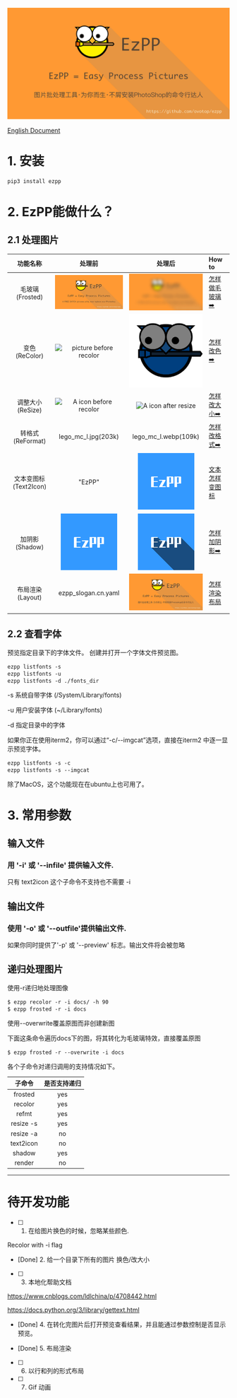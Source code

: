 
![](docs/ezpp_slogan.cn.png)

[English Document](README.md)

# 1. 安装

```bash
pip3 install ezpp
```

# 2. EzPP能做什么？

## 2.1 处理图片
功能名称|处理前|处理后|How to
:---:|:---:|:---:|:---
毛玻璃(Frosted)|![A icon before frosted]( docs/ezpp_slogan_256x128.png)|![A icon after defult frosted](docs/ezpp_slogan_256x128_frosted.png)|[怎样做毛玻璃➡️](docs/subcmd_04_frosted.md)
变色(ReColor)|![picture before recolor](docs/logo_256x256.png)|![picture after recolor](docs/logo_blue_hsv_v(-0.5).png)|[怎样改色➡️](docs/subcmd_01_recolor.md)
调整大小(ReSize)|![A icon before recolor](docs/logo_256x256.png)|![A icon after resize](docs/logo_64.png)|[怎样改大小➡️](docs/subcmd_02_resize.cn.md)
转格式(ReFormat)|lego_mc_l.jpg(203k)|lego_mc_l.webp(109k)|[怎样改格式➡️](docs/subcmd_03_reformat.cn.md)
文本变图标(Text2Icon)| "EzPP"|![Simplest call of text2icon](docs/ezpp_t_128.png)|[文本怎样变图标](docs/subcmd_05_text2icon.cn.md)
加阴影(Shadow)|![A clean background icon](docs/ezpp_t_128.png)|![Shadow added on clean background](docs/ezpp_t_128_shadow.png)|[怎样加阴影➡️](docs/subcmd_06_shadow.cn.md)
布局渲染(Layout)|ezpp_slogan.cn.yaml|![slogan](docs/ezpp_slogan.cn_256x128.png)|[怎样渲染布局](examples/render/examples_render.cn.md)

## 2.2 查看字体
预览指定目录下的字体文件。
创建并打开一个字体文件预览图。

```shell
ezpp listfonts -s
ezpp listfonts -u
ezpp listfonts -d ./fonts_dir
```
-s  系统自带字体 (/System/Library/fonts) 

-u  用户安装字体 (~/Library/fonts)

-d  指定目录中的字体

如果你正在使用iterm2，你可以通过“-c/--imgcat”选项，直接在iterm2 中逐一显示预览字体。

```shell
ezpp listfonts -s -c
ezpp listfonts -s --imgcat 
```
除了MacOS，这个功能现在在ubuntu上也可用了。
# 3. 常用参数

## 输入文件
### 用 '-i' 或 '--infile' 提供输入文件.

只有 text2icon 这个子命令不支持也不需要 -i

## 输出文件
### 使用 '-o' 或 '--outfile'提供输出文件.
                            
如果你同时提供了'-p' 或 '--preview' 标志。输出文件将会被忽略


## 递归处理图片

使用-r递归地处理图像

```text
$ ezpp recolor -r -i docs/ -h 90
$ ezpp frosted -r -i docs
```

使用--overwrite覆盖原图而非创建新图

下面这条命令遍历docs下的图，将其转化为毛玻璃特效，直接覆盖原图

```text
$ ezpp frosted -r --overwrite -i docs
```

各个子命令对递归调用的支持情况如下。

子命令|是否支持递归
:---:|:---:
frosted|yes
recolor|yes
refmt|yes
resize -s|yes
resize -a|no
text2icon |no
shadow |yes
render |no

------ 
# 待开发功能

- [ ] 1. 在给图片换色的时候，忽略某些颜色.

Recolor with -i flag

- [Done] 2. 给一个目录下所有的图片 换色/改大小 


- [ ] 3. 本地化帮助文档

https://www.cnblogs.com/ldlchina/p/4708442.html

https://docs.python.org/3/library/gettext.html

- [Done] 4. 在转化完图片后打开预览查看结果，并且能通过参数控制是否显示预览。

- [Done] 5. 布局渲染
- [ ] 6. 以行和列的形式布局
- [ ] 7. Gif 动画